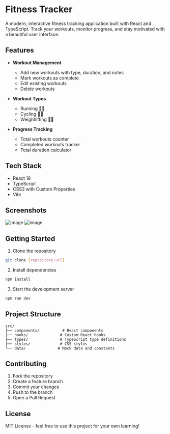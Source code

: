 # Fitness Tracker

A modern, interactive fitness tracking application built with React and TypeScript. Track your workouts, monitor progress, and stay motivated with a beautiful user interface.

## Features

- **Workout Management**
  - Add new workouts with type, duration, and notes
  - Mark workouts as complete
  - Edit existing workouts
  - Delete workouts

- **Workout Types**
  - Running 🏃‍♂️
  - Cycling 🚴‍♂️
  - Weightlifting 🏋️‍♂️

- **Progress Tracking**
  - Total workouts counter
  - Completed workouts tracker
  - Total duration calculator

## Tech Stack

- React 18
- TypeScript
- CSS3 with Custom Properties
- Vite

## Screenshots

![image](https://github.com/user-attachments/assets/b9b52e44-e39a-43f2-9f76-aa12d1cfd52f)
![image](https://github.com/user-attachments/assets/c929fed5-6149-4c61-8287-da517e7e86f8)


## Getting Started

1. Clone the repository
```bash
git clone [repository-url]
```

2. Install dependencies
```bash
npm install
```

3. Start the development server
```bash
npm run dev
```

## Project Structure

```
src/
├── components/          # React components
├── hooks/              # Custom React hooks
├── types/              # TypeScript type definitions
├── styles/             # CSS styles
└── data/              # Mock data and constants
```

## Contributing

1. Fork the repository
2. Create a feature branch
3. Commit your changes
4. Push to the branch
5. Open a Pull Request

## License

MIT License - feel free to use this project for your own learning!
